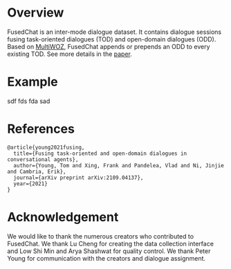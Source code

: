 # Overview
FusedChat is an inter-mode dialogue dataset. It contains dialogue sessions fusing task-oriented dialogues (TOD) and open-domain dialogues (ODD). Based on [MultiWOZ](https://github.com/smartyfh/MultiWOZ2.4), FusedChat appends or prepends an ODD to every existing TOD. See more details in the [paper](https://arxiv.org/pdf/2109.04137.pdf).

# Example
sdf
fds
fda
sad

# References
```
@article{young2021fusing,
  title={Fusing task-oriented and open-domain dialogues in conversational agents},
  author={Young, Tom and Xing, Frank and Pandelea, Vlad and Ni, Jinjie and Cambria, Erik},
  journal={arXiv preprint arXiv:2109.04137},
  year={2021}
}
```

# Acknowledgement
We would like to thank the numerous creators who contributed to FusedChat. We thank Lu Cheng for creating the data collection interface and Low Shi Min and Arya Shashwat for quality control. We thank Peter Young for communication with the creators and dialogue assignment.

